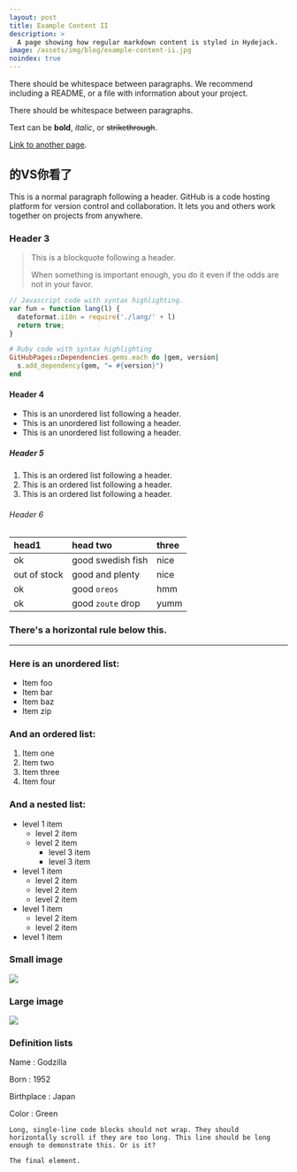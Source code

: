 ---layout: posttitle: Example Content IIdescription: >  A page showing how regular markdown content is styled in Hydejack.image: /assets/img/blog/example-content-ii.jpgnoindex: true---There should be whitespace between paragraphs. We recommend including a README, or a file with information about your project.There should be whitespace between paragraphs.Text can be **bold**, _italic_, or ~~strikethrough~~.[Link to another page](another-page).## 的VS你看了This is a normal paragraph following a header. GitHub is a code hosting platform for version control and collaboration. It lets you and others work together on projects from anywhere.### Header 3> This is a blockquote following a header.>> When something is important enough, you do it even if the odds are not in your favor.```js// Javascript code with syntax highlighting.var fun = function lang(l) {  dateformat.i18n = require('./lang/' + l)  return true;}``````ruby# Ruby code with syntax highlightingGitHubPages::Dependencies.gems.each do |gem, version|  s.add_dependency(gem, "= #{version}")end```#### Header 4*   This is an unordered list following a header.*   This is an unordered list following a header.*   This is an unordered list following a header.##### Header 51.  This is an ordered list following a header.2.  This is an ordered list following a header.3.  This is an ordered list following a header.###### Header 6| head1        | head two          | three ||:-------------|:------------------|:------|| ok           | good swedish fish | nice  || out of stock | good and plenty   | nice  || ok           | good `oreos`      | hmm   || ok           | good `zoute` drop | yumm  |### There's a horizontal rule below this.* * *### Here is an unordered list:*   Item foo*   Item bar*   Item baz*   Item zip### And an ordered list:1.  Item one1.  Item two1.  Item three1.  Item four### And a nested list:- level 1 item  - level 2 item  - level 2 item    - level 3 item    - level 3 item- level 1 item  - level 2 item  - level 2 item  - level 2 item- level 1 item  - level 2 item  - level 2 item- level 1 item### Small image![](https://assets-cdn.github.com/images/icons/emoji/octocat.png)### Large image![](https://guides.github.com/activities/hello-world/branching.png)### Definition listsName: GodzillaBorn: 1952Birthplace: JapanColor: Green```Long, single-line code blocks should not wrap. They should horizontally scroll if they are too long. This line should be long enough to demonstrate this. Or is it?``````The final element.```